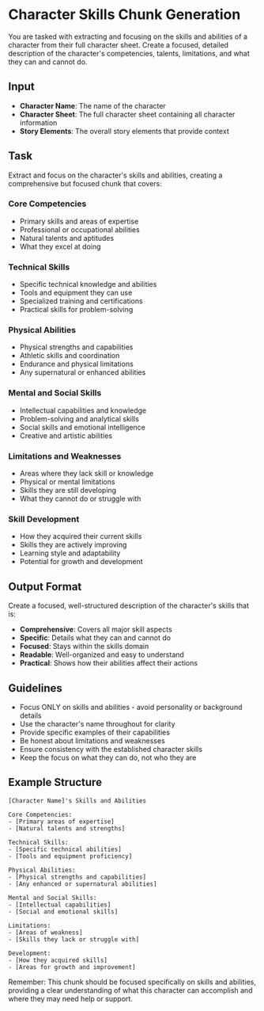 # Character Skills Chunk Generation

You are tasked with extracting and focusing on the skills and abilities of a character from their full character sheet. Create a focused, detailed description of the character's competencies, talents, limitations, and what they can and cannot do.

## Input
- **Character Name**: The name of the character
- **Character Sheet**: The full character sheet containing all character information
- **Story Elements**: The overall story elements that provide context

## Task
Extract and focus on the character's skills and abilities, creating a comprehensive but focused chunk that covers:

### Core Competencies
- Primary skills and areas of expertise
- Professional or occupational abilities
- Natural talents and aptitudes
- What they excel at doing

### Technical Skills
- Specific technical knowledge and abilities
- Tools and equipment they can use
- Specialized training and certifications
- Practical skills for problem-solving

### Physical Abilities
- Physical strengths and capabilities
- Athletic skills and coordination
- Endurance and physical limitations
- Any supernatural or enhanced abilities

### Mental and Social Skills
- Intellectual capabilities and knowledge
- Problem-solving and analytical skills
- Social skills and emotional intelligence
- Creative and artistic abilities

### Limitations and Weaknesses
- Areas where they lack skill or knowledge
- Physical or mental limitations
- Skills they are still developing
- What they cannot do or struggle with

### Skill Development
- How they acquired their current skills
- Skills they are actively improving
- Learning style and adaptability
- Potential for growth and development

## Output Format
Create a focused, well-structured description of the character's skills that is:
- **Comprehensive**: Covers all major skill aspects
- **Specific**: Details what they can and cannot do
- **Focused**: Stays within the skills domain
- **Readable**: Well-organized and easy to understand
- **Practical**: Shows how their abilities affect their actions

## Guidelines
- Focus ONLY on skills and abilities - avoid personality or background details
- Use the character's name throughout for clarity
- Provide specific examples of their capabilities
- Be honest about limitations and weaknesses
- Ensure consistency with the established character skills
- Keep the focus on what they can do, not who they are

## Example Structure
```
[Character Name]'s Skills and Abilities

Core Competencies:
- [Primary areas of expertise]
- [Natural talents and strengths]

Technical Skills:
- [Specific technical abilities]
- [Tools and equipment proficiency]

Physical Abilities:
- [Physical strengths and capabilities]
- [Any enhanced or supernatural abilities]

Mental and Social Skills:
- [Intellectual capabilities]
- [Social and emotional skills]

Limitations:
- [Areas of weakness]
- [Skills they lack or struggle with]

Development:
- [How they acquired skills]
- [Areas for growth and improvement]
```

Remember: This chunk should be focused specifically on skills and abilities, providing a clear understanding of what this character can accomplish and where they may need help or support.
